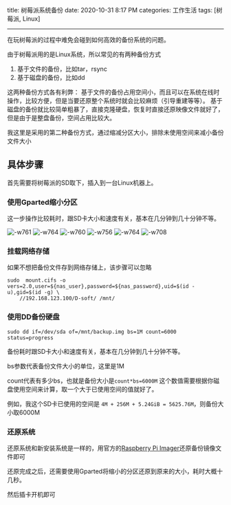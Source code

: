 title: 树莓派系统备份
date: 2020-10-31 8:17 PM
categories: 工作生活
tags: [树莓派, Linux]

----

在玩树莓派的过程中难免会碰到如何高效的备份系统的问题。

由于树莓派用的是Linux系统，所以常见的有两种备份方式
1. 基于文件的备份，比如tar，rsync
2. 基于磁盘的备份，比如dd

这两种备份方式各有利弊：
基于文件的备份占用空间小，而且可以在系统在线时操作，比较方便，但是当要还原整个系统时就会比较麻烦（引导重建等等）。
基于磁盘的备份就比较简单粗暴了，直接克隆硬盘，恢复时直接还原映像文件就好了，但是由于是整盘备份，空间占用比较大。

<!--more-->

我这里是采用的第二种备份方式，通过缩减分区大小，排除未使用空间来减小备份文件大小

## 具体步骤
首先需要将树莓派的SD取下，插入到一台Linux机器上。

### 使用Gparted缩小分区
这一步操作比较耗时，跟SD卡大小和速度有关，基本在几分钟到几十分钟不等。

![-w761](http://image.runjf.com/mweb/2020-11-01-16041166087052.jpg)
![-w764](http://image.runjf.com/mweb/2020-11-01-16041166419441.jpg)
![-w760](http://image.runjf.com/mweb/2020-11-01-16041167175534.jpg)
![-w756](http://image.runjf.com/mweb/2020-11-01-16041167579651.jpg)
![-w764](http://image.runjf.com/mweb/2020-11-01-16041167920279.jpg)
![-w708](http://image.runjf.com/mweb/2020-11-01-16041169311741.jpg)

### 挂载网络存储
如果不想把备份文件存到网络存储上，该步骤可以忽略

```shell
sudo  mount.cifs -o vers=2.0,user=${nas_user},password=${nas_password},uid=$(id -u),gid=$(id -g) \
	//192.168.123.100/D-soft/ /mnt/
```

### 使用DD备份硬盘
```shell
sudo dd if=/dev/sda of=/mnt/backup.img bs=1M count=6000 status=progress
```

备份耗时跟SD卡大小和速度有关，基本在几分钟到几十分钟不等。

bs参数代表备份文件大小的单位，这里是1M

count代表有多少bs，也就是备份大小是`count*bs=6000M`
这个数值需要根据你磁盘使用空间来计算，取一个大于已使用空间的值就好了。

例如，我这个SD卡已使用的空间是 `4M + 256M + 5.24GiB = 5625.76M`，则备份大小取6000M

### 还原系统
还原系统和新安装系统是一样的，用官方的[Raspberry Pi Imager](https://www.raspberrypi.org/downloads/)还原备份镜像文件即可

还原完成之后，还需要使用Gparted将缩小的分区还原到原来的大小，耗时大概十几秒。

然后插卡开机即可